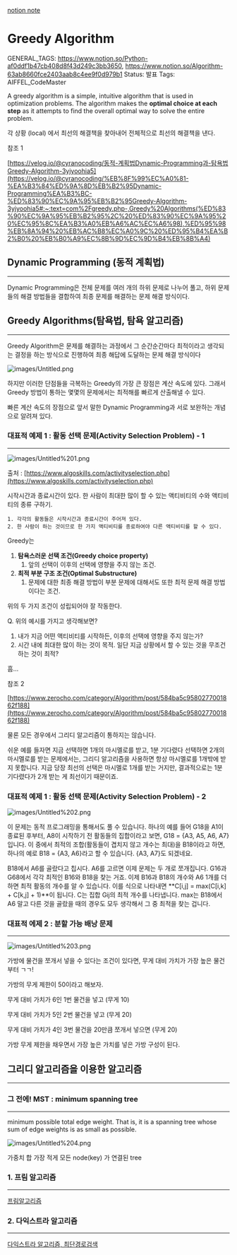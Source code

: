 [notion note](https://www.notion.so/bluecandle/Greedy-Algorithm-3686a3c4a5e440c4a4aa64c1e25dce13)


# Greedy Algorithm

GENERAL_TAGS: https://www.notion.so/Python-af0ddf1b47cb408d8f43d249c3bb3650, https://www.notion.so/Algorithm-63ab8660fce2403aab8c4ee9f0d979b1
Status: 발표
Tags: AIFFEL_CodeMaster

A greedy algorithm is a simple, intuitive algorithm that is used in optimization problems. The algorithm makes the **optimal choice at each step** as it attempts to find the overall optimal way to solve the entire problem.

각 상황 (local) 에서 최선의 해결책을 찾아내어 전체적으로 최선의 해결책을 낸다.

참조 1

[https://velog.io/@cyranocoding/동적-계획법Dynamic-Programming과-탐욕법Greedy-Algorithm-3yjyoohia5](https://velog.io/@cyranocoding/%EB%8F%99%EC%A0%81-%EA%B3%84%ED%9A%8D%EB%B2%95Dynamic-Programming%EA%B3%BC-%ED%83%90%EC%9A%95%EB%B2%95Greedy-Algorithm-3yjyoohia5#:~:text=com%2Fgreedy.php-,Greedy%20Algorithms(%ED%83%90%EC%9A%95%EB%B2%95%2C%20%ED%83%90%EC%9A%95%20%EC%95%8C%EA%B3%A0%EB%A6%AC%EC%A6%98),%ED%95%98%EB%8A%94%20%EB%AC%B8%EC%A0%9C%20%ED%95%B4%EA%B2%B0%20%EB%B0%A9%EC%8B%9D%EC%9D%B4%EB%8B%A4)

## Dynamic Programming (동적 계획법)

---

Dynamic Programming은 전체 문제를 여러 개의 하위 문제로 나누어 풀고, 하위 문제들의 해결 방법들을 결합하여 최종 문제를 해결하는 문제 해결 방식이다.

## Greedy Algorithms(탐욕법, 탐욕 알고리즘)

---

Greedy Algorithm은 문제를 해결하는 과정에서 그 순간순간마다 최적이라고 생각되는 결정을 하는 방식으로 진행하여 최종 해답에 도달하는 문제 해결 방식이다

![images/Untitled.png](images/Untitled.png)

하지만 이러한 단점들을 극복하는 Greedy의 가장 큰 장점은 계산 속도에 있다. 그래서 Greedy 방법이 통하는 몇몇의 문제에서는 최적해를 빠르게 산출해낼 수 있다.

빠른 계산 속도의 장점으로 앞서 말한 Dynamic Programming과 서로 보완하는 개념으로 알려져 있다.

### 대표적 예제 1 : 활동 선택 문제(Activity Selection Problem) - 1

---

![images/Untitled%201.png](images/Untitled%201.png)

출처 : [https://www.algoskills.com/activityselection.php](https://www.algoskills.com/activityselection.php)

시작시간과 종료시간이 있다. 한 사람이 최대한 많이 할 수 있는 액티비티의 수와 액티비티의 종류 구하기.

```
1. 각각의 활동들은 시작시간과 종료시간이 주어져 있다.
2. 한 사람이 하는 것이므로 한 가지 액티비티를 종료하여야 다른 액티비티를 할 수 있다.
```

Greedy는

1. **탐욕스러운 선택 조건(Greedy choice property)**
    1. 앞의 선택이 이후의 선택에 영향을 주지 않는 조건.
2. **최적 부분 구조 조건(Optimal Substructure)**
    1. 문제에 대한 최종 해결 방법이 부분 문제에 대해서도 또한 최적 문제 해결 방법이다는 조건.

위의 두 가지 조건이 성립되어야 잘 작동한다.

Q. 위의 예시를 가지고 생각해보면?

1. 내가 지금 어떤 액티비티를 시작하든, 이후의 선택에 영향을 주지 않는가?
2. 시간 내에 최대한 많이 하는 것이 목적. 일단 지금 상황에서 할 수 있는 것을 무조건 하는 것이 최적?

흠...

참조 2

[https://www.zerocho.com/category/Algorithm/post/584ba5c9580277001862f188](https://www.zerocho.com/category/Algorithm/post/584ba5c9580277001862f188)

물론 모든 경우에서 그리디 알고리즘이 통하지는 않습니다.

쉬운 예를 들자면 지금 선택하면 1개의 마시멜로를 받고, 1분 기다렸다 선택하면 2개의 마시멜로를 받는 문제에서는, 그리디 알고리즘을 사용하면 항상 마시멜로를 1개밖에 받지 못합니다. 지금 당장 최선의 선택은 마시멜로 1개를 받는 거지만, 결과적으로는 1분 기다렸다가 2개 받는 게 최선이기 때문이죠.

### 대표적 예제 1 : 활동 선택 문제(Activity Selection Problem) - 2

![images/Untitled%202.png](images/Untitled%202.png)

이 문제는 동적 프로그래밍을 통해서도 풀 수 있습니다. 하나의 예를 들어 G18을 A1이 종료된 후부터, A8이 시작하기 전 활동들의 집합이라고 보면, G18 = {A3, A5, A6, A7}입니다. 이 중에서 최적의 조합(활동들이 겹치지 않고 개수는 최대)을 B18이라고 하면, 하나의 예로 B18 = {A3, A6}라고 할 수 있습니다. {A3, A7}도 되겠네요.

B18에서 A6를 골랐다고 칩시다. A6를 고르면 이제 문제는 두 개로 쪼개집니다. G16과 G68에서 각각 최적인 B16와 B18을 찾는 거죠. 이제 B16과 B18의 개수와 A6 1개를 더하면 최적 활동의 개수를 알 수 있습니다. 이를 식으로 나타내면 **C[i,j] = max(C[i,k] + C[k,j] + 1)**이 됩니다. C는 집합 Gij의 최적 개수를 나타냅니다. max는 B18에서 A6 말고 다른 것을 골랐을 때의 경우도 모두 생각해서 그 중 최적을 찾는 겁니다.

### 대표적 에제 2 : 분할 가능 배낭 문제

---

![images/Untitled%203.png](images/Untitled%203.png)

가방에 물건을 쪼개서 넣을 수 있다는 조건이 있다면, 무게 대비 가치가 가장 높은 물건부터 ㄱㄱ!

가방의 무게 제한이 50이라고 해보자.

무게 대비 가치가 6인 1번 물건을 넣고 (무게 10)

무게 대비 가치가 5인 2번 물건을 넣고 (무게 20)

무게 대비 가치가 4인 3번 물건을 20만큼 쪼개서 넣으면 (무게 20)

가방 무게 제한을 채우면서 가장 높은 가치를 넣은 가방 구성이 된다.

## 그리디 알고리즘을 이용한 알고리즘

---

### 그 전에! MST : minimum spanning tree

---

minimum possible total edge weight. That is, it is a spanning tree whose sum of edge weights is as small as possible.

![images/Untitled%204.png](images/Untitled%204.png)

가중치 합 가장 적게 모든 node(key) 가 연결된 tree

### 1. 프림 알고리즘

---

[프림알고리즘](https://www.notion.so/45197cb4a6c748b8856aed9d38dd5549)

### 2. 다익스트라 알고리즘

---

[다익스트라 알고리즘, 최단경로검색](https://www.notion.so/04d3a93bef764b788c4b2414436feefd)
